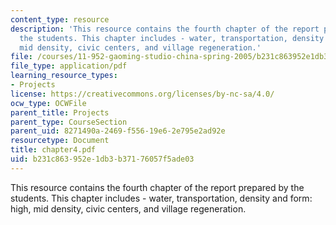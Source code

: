 ```yaml
---
content_type: resource
description: 'This resource contains the fourth chapter of the report prepared by
  the students. This chapter includes - water, transportation, density and form: high,
  mid density, civic centers, and village regeneration.'
file: /courses/11-952-gaoming-studio-china-spring-2005/b231c863952e1db3b37176057f5ade03_chapter4.pdf
file_type: application/pdf
learning_resource_types:
- Projects
license: https://creativecommons.org/licenses/by-nc-sa/4.0/
ocw_type: OCWFile
parent_title: Projects
parent_type: CourseSection
parent_uid: 8271490a-2469-f556-19e6-2e795e2ad92e
resourcetype: Document
title: chapter4.pdf
uid: b231c863-952e-1db3-b371-76057f5ade03
---
```

This resource contains the fourth chapter of the report prepared by the students. This chapter includes - water, transportation, density and form: high, mid density, civic centers, and village regeneration.